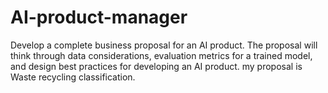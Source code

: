 # AI-product-manager
Develop a complete business proposal for an AI product. The proposal will think through data considerations, evaluation metrics for a trained model, and design best practices for developing an AI product. my proposal is Waste recycling classification.
